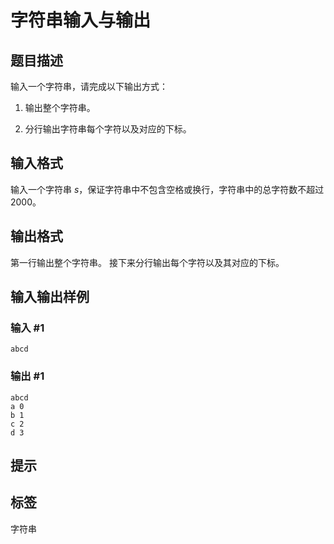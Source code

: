 # 字符串输入与输出

## 题目描述

输入一个字符串，请完成以下输出方式：

1. 输出整个字符串。

2. 分行输出字符串每个字符以及对应的下标。

## 输入格式

输入一个字符串 $s$，保证字符串中不包含空格或换行，字符串中的总字符数不超过 $2000$。

## 输出格式

第一行输出整个字符串。
接下来分行输出每个字符以及其对应的下标。

## 输入输出样例

### 输入 #1

```text
abcd
```

### 输出 #1

```text
abcd
a 0
b 1
c 2
d 3
```

## 提示

## 标签
字符串